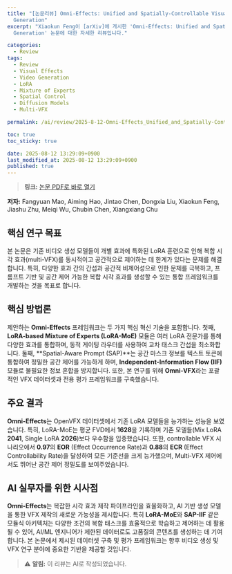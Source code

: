 ```yaml
---
title: "[논문리뷰] Omni-Effects: Unified and Spatially-Controllable Visual Effects
  Generation"
excerpt: "Xiaokun Feng이 [arXiv]에 게시한 'Omni-Effects: Unified and Spatially-Controllable Visual Effects
  Generation' 논문에 대한 자세한 리뷰입니다."

categories:
  - Review
tags:
  - Review
  - Visual Effects
  - Video Generation
  - LoRA
  - Mixture of Experts
  - Spatial Control
  - Diffusion Models
  - Multi-VFX

permalink: /ai/review/2025-8-12-Omni-Effects_Unified_and_Spatially-Controllable_Visual_Effects_Generation/

toc: true
toc_sticky: true

date: 2025-08-12 13:29:09+0900
last_modified_at: 2025-08-12 13:29:09+0900
published: true
---
```

> **링크:** [논문 PDF로 바로 열기](https://arxiv.org/abs/2508.07981)

**저자:** Fangyuan Mao, Aiming Hao, Jintao Chen, Dongxia Liu, Xiaokun Feng, Jiashu Zhu, Meiqi Wu, Chubin Chen, Xiangxiang Chu



## 핵심 연구 목표
본 논문은 기존 비디오 생성 모델들이 개별 효과에 특화된 LoRA 훈련으로 인해 복합 시각 효과(multi-VFX)를 동시적이고 공간적으로 제어하는 데 한계가 있다는 문제를 해결합니다. 특히, 다양한 효과 간의 간섭과 공간적 비제어성으로 인한 문제를 극복하고, 프롬프트 기반 및 공간 제어 가능한 복합 시각 효과를 생성할 수 있는 통합 프레임워크를 개발하는 것을 목표로 합니다.

## 핵심 방법론
제안하는 **Omni-Effects** 프레임워크는 두 가지 핵심 혁신 기술을 포함합니다. 첫째, **LoRA-based Mixture of Experts (LoRA-MoE)** 모듈은 여러 LoRA 전문가를 통해 다양한 효과를 통합하며, 동적 게이팅 라우터를 사용하여 교차 태스크 간섭을 최소화합니다. 둘째, **Spatial-Aware Prompt (SAP)**는 공간 마스크 정보를 텍스트 토큰에 통합하여 정밀한 공간 제어를 가능하게 하며, **Independent-Information Flow (IIF)** 모듈로 불필요한 정보 혼합을 방지합니다. 또한, 본 연구를 위해 **Omni-VFX**라는 포괄적인 VFX 데이터셋과 전용 평가 프레임워크를 구축했습니다.

## 주요 결과
**Omni-Effects**는 OpenVFX 데이터셋에서 기존 LoRA 모델들을 능가하는 성능을 보였습니다. 특히, LoRA-MoE는 평균 FVD에서 **1628**을 기록하며 기존 모델들(Mix LoRA **2041**, Single LoRA **2026**)보다 우수함을 입증했습니다. 또한, controllable VFX 시나리오에서 **0.97**의 **EOR** (Effect Occurrence Rate)과 **0.88**의 **ECR** (Effect Controllability Rate)을 달성하여 모든 기준선을 크게 능가했으며, Multi-VFX 제어에서도 뛰어난 공간 제어 정밀도를 보여주었습니다.

## AI 실무자를 위한 시사점
**Omni-Effects**는 복잡한 시각 효과 제작 파이프라인을 효율화하고, AI 기반 생성 모델을 통한 VFX 제작의 새로운 가능성을 제시합니다. 특히 **LoRA-MoE**와 **SAP-IIF** 같은 모듈식 아키텍처는 다양한 조건의 복합 태스크를 효율적으로 학습하고 제어하는 데 활용될 수 있어, AI/ML 엔지니어가 제한된 데이터로도 고품질의 콘텐츠를 생성하는 데 기여합니다. 본 논문에서 제시된 데이터셋 구축 및 평가 프레임워크는 향후 비디오 생성 및 VFX 연구 분야에 중요한 기반을 제공할 것입니다.

> ⚠️ **알림:** 이 리뷰는 AI로 작성되었습니다.
